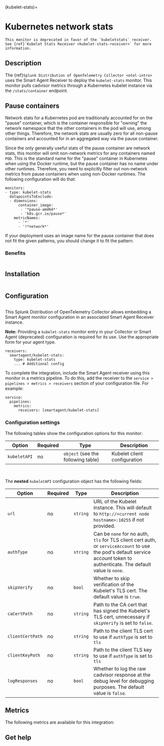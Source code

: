 (kubelet-stats)=

# Kubernetes network stats

<meta name="description" content="Use this Splunk Observability Cloud integration for the kubelet-stats / kubernetes network stats monitor. See benefits, install, configuration, and metrics">

```{note}
This monitor is deprecated in favor of the `kubeletstats` receiver. See {ref}`Kubelet Stats Receiver <kubelet-stats-receiver>` for more information.
```
## Description

The {ref}`Splunk Distribution of OpenTelemetry Collector <otel-intro>` uses the Smart Agent Receiver to deploy the ``kubelet-stats`` monitor. This monitor pulls cadvisor metrics through a Kubernetes kubelet instance via the ``/stats/container`` endpoint.

## Pause containers

Network stats for a Kubernetes pod are traditionally accounted for on the "pause" container, which is the container responsible for "owning" the network
namespace that the other containers in the pod will use, among other things. Therefore, the network stats are usually zero for all non-pause containers and
accounted for in an aggregated way via the pause container.

Since the only generally useful stats of the pause container are network stats, this monitor will omit non-network metrics for any containers named ``POD``. This
is the standard name for the "pause" container in Kubernetes when using the Docker runtime, but the pause container has no name under other runtimes. Therefore,
you need to explicitly filter out non-network metrics from pause containers when using non-Docker runtimes. The following configuration will do that:

```
monitors:
- type: kubelet-stats
  datapointsToExclude:
  - dimensions:
      container_image:
       - '*pause-amd64*'
       - 'k8s.gcr.io/pause*'
    metricNames:
      - '*'
      - '!*network*'
```

If your deployment uses an image name for the pause container that does not fit the given patterns, you should change it to fit the pattern.

### Benefits

```{include} /_includes/benefits.md
```

## Installation

```{include} /_includes/collector-installation.md
```

## Configuration

```{include} /_includes/configuration.md
```

This Splunk Distribution of OpenTelemetry Collector allows embedding a Smart Agent monitor configuration in an associated Smart Agent Receiver instance.

**Note:** Providing a `kubelet-stats` monitor entry in your Collector or Smart Agent (deprecated) configuration is required for its use. Use the appropriate form for your agent type.

```
receivers:
  smartagent/kubelet-stats: 
    type: kubelet-stats
    ... # Additional config
```

To complete the integration, include the Smart Agent receiver using this monitor in a metrics pipeline. To do this, add the receiver to the `service > pipelines > metrics > receivers` section of your configuration file. For example:

```
service:
  pipelines:
    metrics:
      receivers: [smartagent/kubelet-stats]
```

### Configuration settings

The following tables show the configuration options for this monitor:

| Option | Required | Type | Description |
| --- | --- | --- | --- |
| `kubeletAPI` | no | `object` (see the following table) | Kubelet client configuration |

<br>

The **nested** `kubeletAPI` configuration object has the following fields:

| Option | Required | Type | Description |
| --- | --- | --- | --- |
| `url` | no | `string` | URL of the Kubelet instance.  This will default to `http://<current node hostname>:10255` if not provided. |
| `authType` | no | `string` | Can be `none` for no auth, `tls` for TLS client cert auth, or `serviceAccount` to use the pod's default service account token to authenticate. The default value is `none`. |
| `skipVerify` | no | `bool` | Whether to skip verification of the Kubelet's TLS cert. The default value is `true`.|
| `caCertPath` | no | `string` | Path to the CA cert that has signed the Kubelet's TLS cert, unnecessary if `skipVerify` is set to `false`. |
| `clientCertPath` | no | `string` | Path to the client TLS cert to use if `authType` is set to `tls` |
| `clientKeyPath` | no | `string` | Path to the client TLS key to use if `authType` is set to `tls` |
| `logResponses` | no | `bool` | Whether to log the raw cadvisor response at the debug level for debugging purposes. The default value is `false`. |

## Metrics

The following metrics are available for this integration:

<div class="metrics-yaml" url="https://raw.githubusercontent.com/signalfx/signalfx-agent/main/pkg/monitors/kubernetes/kubeletmetrics/metadata.yaml"></div>

## Get help

```{include} /_includes/troubleshooting.md
```

